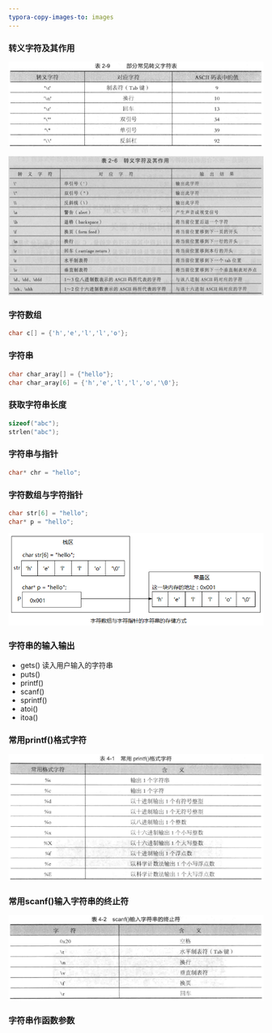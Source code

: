 ```yaml
---
typora-copy-images-to: images
---
```


### 转义字符及其作用

![1499575197489](images/1499575197489.png)

![1499574320749](images/1499574320749.png)

### 字符数组

```c
char c[] = {'h','e','l','l','o'};
```

### 字符串

```c
char char_aray[] = {"hello"};
char char_aray[6] = {'h','e','l','l','o','\0'};
```

### 获取字符串长度

```c
sizeof("abc");
strlen("abc");
```

### 字符串与指针

```c
char* chr = "hello";
```

### 字符数组与字符指针

```c
char str[6] = "hello";
char* p = "hello";
```

![1499529425079](images/1499529425079.png)

### 字符串的输入输出

- gets() 读入用户输入的字符串
- puts()
- printf()
- scanf()
- sprintf()
- atoi()
- itoa()

### 常用printf()格式字符

![1499575313349](images/1499575313349.png)

### 常用scanf()输入字符串的终止符

![1499575414445](images/1499575414445.png)

### 字符串作函数参数